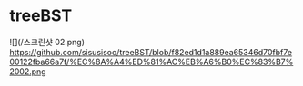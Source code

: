 # treeBST
![](/스크린샷 02.png)
https://github.com/sisusisoo/treeBST/blob/f82ed1d1a889ea65346d70fbf7e00122fba66a7f/%EC%8A%A4%ED%81%AC%EB%A6%B0%EC%83%B7%2002.png
